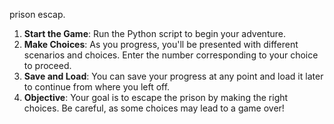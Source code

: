 prison escap.

1. **Start the Game**: Run the Python script to begin your adventure.
2. **Make Choices**: As you progress, you'll be presented with different scenarios and choices. Enter the number corresponding to your choice to proceed.
3. **Save and Load**: You can save your progress at any point and load it later to continue from where you left off.
4. **Objective**: Your goal is to escape the prison by making the right choices. Be careful, as some choices may lead to a game over!
